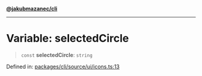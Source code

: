 [**@jakubmazanec/cli**](../../../../README.md)

---

# Variable: selectedCircle

> `const` **selectedCircle**: `string`

Defined in:
[packages/cli/source/ui/icons.ts:13](https://github.com/jakubmazanec/tools/blob/dccfe8e5cee218e88ff4db59e4bf460975897c58/packages/cli/source/ui/icons.ts#L13)
